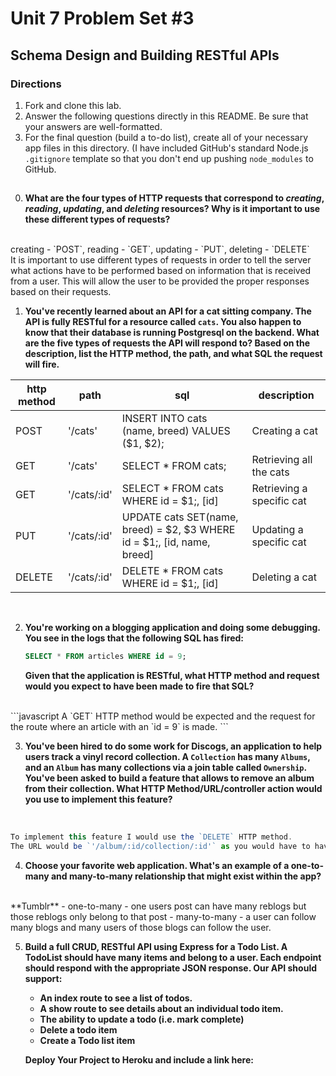 # Unit 7 Problem Set #3
## Schema Design and Building RESTful APIs

### Directions
1. Fork and clone this lab.
2. Answer the following questions directly in this README. Be sure that your answers are well-formatted.
3. For the final question (build a to-do list), create all of your necessary app files in this directory. (I have included GitHub's standard Node.js `.gitignore` template so that you don't end up pushing `node_modules` to GitHub.

##

0. **What are the four types of HTTP requests that correspond to _creating_, _reading_, _updating_, and _deleting_ resources? Why is it important to use these  different types of requests?**
<br>
creating - `POST`,   
reading - `GET`,     
updating - `PUT`,    
deleting - `DELETE`  
<br>
It is important to use different types of requests in order to tell the server what actions have to be performed based on information that is received from a user. This will allow the user to be provided the proper responses based on their requests.  

1. **You've recently learned about an API for a cat sitting company. The API is fully RESTful for a resource called `cats`. You also happen to know that their database is running Postgresql on the backend. What are the five types of requests the API will respond to? Based on the description, list the HTTP method, the path, and what SQL the request will fire.**

| http method  |  path |  sql | description |
|---|---|---|---|
| POST | '/cats' | INSERT INTO cats (name, breed) VALUES ($1, $2);| Creating a cat |
| GET | '/cats' | SELECT * FROM cats; | Retrieving all the cats |
| GET | '/cats/:id' | SELECT * FROM cats WHERE id = $1;, [id]| Retrieving a specific cat |
| PUT | '/cats/:id' | UPDATE cats SET(name, breed) = $2, $3 WHERE id = $1;, [id, name, breed]| Updating a specific cat |
| DELETE | '/cats/:id' | DELETE * FROM cats WHERE id = $1;, [id] | Deleting a cat |

<br>

2. **You're working on a blogging application and doing some debugging. You see in the logs that the following SQL has fired:**

   ```sql
   SELECT * FROM articles WHERE id = 9;
   ```

   **Given that the application is RESTful, what HTTP method and request would you expect to have been made to fire that SQL?**
<br>
```javascript
A `GET` HTTP method would be expected and the request for the route where an article with an `id = 9` is made.
```

3. **You've been hired to do some work for Discogs, an application to help users track a vinyl record collection. A `Collection` has many `Albums`, and an `Album` has many collections via a join table called `Ownership`. You've been asked to build a feature that allows to remove an album from their collection. What HTTP Method/URL/controller action would you use to implement this feature?**
<br>

```javascript
To implement this feature I would use the `DELETE` HTTP method.  
The URL would be `'/album/:id/collection/:id'` as you would have to have the id of the album in order to look for the album id in the collection to successfully removed an album from a collection.  
```
4. **Choose your favorite web application. What's an example of a one-to-many and many-to-many relationship that might exist within the app?**
<br>
**Tumblr**
- one-to-many
  - one users post can have many reblogs but those reblogs only belong to that post
- many-to-many
  - a user can follow many blogs and many users of those blogs can follow the user.  

5. **Build a full CRUD, RESTful API using Express for a Todo List. A TodoList should have many items and belong to a user. Each endpoint should respond with the appropriate JSON response. Our API should support:**
   * **An index route to see a list of todos.**
   * **A show route to see details about an individual todo item.**
   * **The ability to update a todo (i.e. mark complete)**
   * **Delete a todo item**
   * **Create a Todo list item**

   **Deploy Your Project to Heroku and include a link here:**
